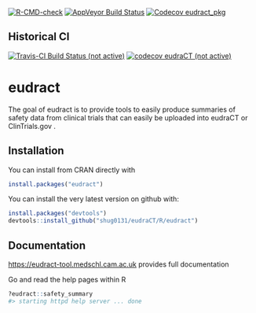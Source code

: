 
<!-- badges: start -->

[![R-CMD-check](https://github.com/shug0131/eudraCT/workflows/R-CMD-check/badge.svg)](https://github.com/shug0131/eudract_pkg/actions)
[![AppVeyor Build
Status](https://ci.appveyor.com/api/projects/status/github/shug0131/eudract_pkg?branch=master&svg=true)](https://ci.appveyor.com/project/shug0131/eudract_pkg)
[![Codecov
eudract_pkg](https://codecov.io/gh/shug0131/eudract_pkg/branch/master/graph/badge.svg)](https://codecov.io/gh/shug0131/eudract_pkg?branch=master)
<!-- badges: end -->

## Historical CI

[![Travis-CI Build Status (not
active)](https://travis-ci.com/shug0131/eudraCT.svg?branch=master)](https://travis-ci.com/shug0131/eudraCT)
[![codecov eudraCT (not
active)](https://codecov.io/github/shug0131/eudraCT/branch/master/graphs/badge.svg)](https://codecov.io/github/shug0131/eudraCT)

<!-- README.md is generated from README.Rmd. Please edit that file -->

# eudract

The goal of eudract is to provide tools to easily produce summaries of
safety data from clinical trials that can easily be uploaded into
eudraCT or ClinTrials.gov .

## Installation

You can install from CRAN directly with

``` r
install.packages("eudract")
```

You can install the very latest version on github with:

``` r
install.packages("devtools")
devtools::install_github("shug0131/eudraCT/R/eudract")
```

## Documentation

<https://eudract-tool.medschl.cam.ac.uk> provides full documentation

Go and read the help pages within R

``` r
?eudract::safety_summary
#> starting httpd help server ... done
```
